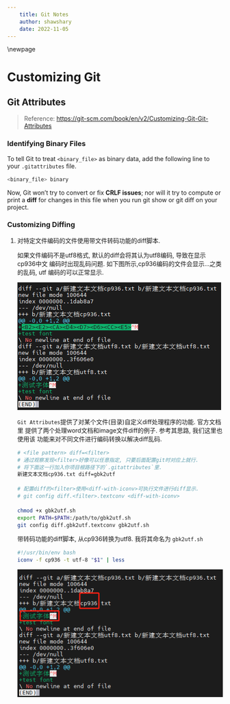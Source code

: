 ```yaml
---
    title: Git Notes
    author: shawshary
    date: 2022-11-05
---
```


\newpage

# Customizing Git #



## Git Attributes ##
> Reference: <https://git-scm.com/book/en/v2/Customizing-Git-Git-Attributes>



### Identifying Binary Files ###

To tell Git to treat `<binary_file>` as binary data, add the following line to
your `.gitattributes` file.

```bash
<binary_file> binary
```
Now, Git won’t try to convert or fix **CRLF issues**; nor will it try to compute
or print a **diff** for changes in this file when you run git show or git diff
on your project.


### Customizing Diffing ###

1.  对特定文件编码的文件使用带文件转码功能的diff脚本.

    如果文件编码不是utf8格式, 默认的diff会将其认为utf8编码, 导致在显示cp936中文
    编码时出现乱码问题. 如下图所示,cp936编码的文件会显示<B2>...之类的乱码, utf
    编码的可以正常显示.

    ![git diff 乱码问题][git diff encoding problem]

    `Git Attributes`提供了对某个文件(目录)自定义diff处理程序的功能. 官方文档里
    提供了两个处理word文档和image文件diff的例子. 参考其思路, 我们这里也使用该
    功能来对不同文件进行编码转换以解决diff乱码.

    ```bash
    # <file pattern> diff=<filter>
    # 通过观察发现<filter>好像可以任意指定, 只要后面配置git时对应上就行.
    # 将下面这一行加入你项目根路径下的`.gitattributes`里.
    新建文本文档cp936.txt diff=gbk2utf

    # 配置diff的<filter>使用<diff-with-iconv>可执行文件进行diff显示.
    # git config diff.<filter>.textconv <diff-with-iconv>

    chmod +x gbk2utf.sh
    export PATH=$PATH:/path/to/gbk2utf.sh
    git config diff.gbk2utf.textconv gbk2utf.sh
    ```

    <diff-with-iconv>带转码功能的diff脚本, 从cp936转换为utf8. 我将其命名为
    `gbk2utf.sh`

    ```bash
    #!/usr/bin/env bash
    iconv -f cp936 -t utf-8 "$1" | less
    ```

    ![git diff 乱码问题解决][git diff encoding problem solved]





<!-- Reference -->
[git diff encoding problem]: https://raw.githubusercontent.com/rainvestige/PicGo/master/2022/11/06/567f.png
[git diff encoding problem solved]: https://raw.githubusercontent.com/rainvestige/PicGo/master/2022/11/06/df2e.png
